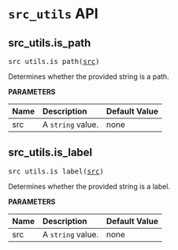 <!-- Generated with Stardoc, Do Not Edit! -->
# `src_utils` API


<a id="#src_utils.is_path"></a>

## src_utils.is_path

<pre>
src_utils.is_path(<a href="#src_utils.is_path-src">src</a>)
</pre>

Determines whether the provided string is a path.

**PARAMETERS**


| Name  | Description | Default Value |
| :------------- | :------------- | :------------- |
| <a id="src_utils.is_path-src"></a>src |  A <code>string</code> value.   |  none |


<a id="#src_utils.is_label"></a>

## src_utils.is_label

<pre>
src_utils.is_label(<a href="#src_utils.is_label-src">src</a>)
</pre>

Determines whether the provided string is a label.

**PARAMETERS**


| Name  | Description | Default Value |
| :------------- | :------------- | :------------- |
| <a id="src_utils.is_label-src"></a>src |  A <code>string</code> value.   |  none |


